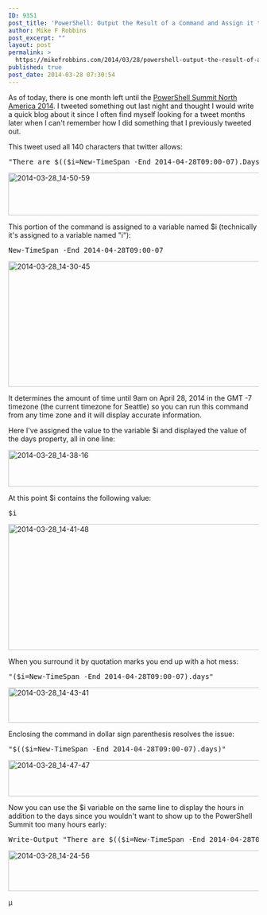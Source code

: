 ```yaml
---
ID: 9351
post_title: 'PowerShell: Output the Result of a Command and Assign it to a Variable in One Line'
author: Mike F Robbins
post_excerpt: ""
layout: post
permalink: >
  https://mikefrobbins.com/2014/03/28/powershell-output-the-result-of-a-command-and-assign-it-to-a-variable-in-one-line/
published: true
post_date: 2014-03-28 07:30:54
---
```

As of today, there is one month left until the <a href="http://powershell.org/wp/community-events/summit/powershell-summit-north-america/" target="_blank">PowerShell Summit North America 2014</a>. I tweeted something out last night and thought I would write a quick blog about it since I often find myself looking for a tweet months later when I can't remember how I did something that I previously tweeted out.

This tweet used all 140 characters that twitter allows:
<pre class="lang:ps decode:true">"There are $(($i=New-TimeSpan -End 2014-04-28T09:00-07).Days) days &amp; $($i.Hours) hours left until the #PowerShell Summit North America 2014"</pre>
<a href="http://mikefrobbins.com/wp-content/uploads/2014/03/2014-03-28_14-50-59.png"><img class="alignnone size-full wp-image-9358" alt="2014-03-28_14-50-59" src="http://mikefrobbins.com/wp-content/uploads/2014/03/2014-03-28_14-50-59.png" width="877" height="86" /></a>

This portion of the command is assigned to a variable named $i (technically it's assigned to a variable named "i"):
<pre class="lang:ps decode:true">New-TimeSpan -End 2014-04-28T09:00-07</pre>
<a href="http://mikefrobbins.com/wp-content/uploads/2014/03/2014-03-28_14-30-45.png"><img class="alignnone size-full wp-image-9353" alt="2014-03-28_14-30-45" src="http://mikefrobbins.com/wp-content/uploads/2014/03/2014-03-28_14-30-45.png" width="877" height="253" /></a>

It determines the amount of time until 9am on April 28, 2014 in the GMT -7 timezone (the current timezone for Seattle) so you can run this command from any time zone and it will display accurate information.

Here I've assigned the value to the variable $i and displayed the value of the days property, all in one line:

<a href="http://mikefrobbins.com/wp-content/uploads/2014/03/2014-03-28_14-38-16.png"><img class="alignnone size-full wp-image-9354" alt="2014-03-28_14-38-16" src="http://mikefrobbins.com/wp-content/uploads/2014/03/2014-03-28_14-38-16.png" width="877" height="74" /></a>

At this point $i contains the following value:
<pre class="lang:ps decode:true">$i</pre>
<a href="http://mikefrobbins.com/wp-content/uploads/2014/03/2014-03-28_14-41-48.png"><img class="alignnone size-full wp-image-9355" alt="2014-03-28_14-41-48" src="http://mikefrobbins.com/wp-content/uploads/2014/03/2014-03-28_14-41-48.png" width="877" height="254" /></a>

When you surround it by quotation marks you end up with a hot mess:
<pre class="lang:ps decode:true">"($i=New-TimeSpan -End 2014-04-28T09:00-07).days"</pre>
<a href="http://mikefrobbins.com/wp-content/uploads/2014/03/2014-03-28_14-43-41.png"><img class="alignnone size-full wp-image-9356" alt="2014-03-28_14-43-41" src="http://mikefrobbins.com/wp-content/uploads/2014/03/2014-03-28_14-43-41.png" width="877" height="71" /></a>

Enclosing the command in dollar sign parenthesis resolves the issue:
<pre class="lang:ps decode:true">"$(($i=New-TimeSpan -End 2014-04-28T09:00-07).days)"</pre>
<a href="http://mikefrobbins.com/wp-content/uploads/2014/03/2014-03-28_14-47-47.png"><img class="alignnone size-full wp-image-9357" alt="2014-03-28_14-47-47" src="http://mikefrobbins.com/wp-content/uploads/2014/03/2014-03-28_14-47-47.png" width="877" height="73" /></a>

Now you can use the $i variable on the same line to display the hours in addition to the days since you wouldn't want to show up to the PowerShell Summit too many hours early:
<pre class="lang:ps decode:true crayon-selected">Write-Output "There are $(($i=New-TimeSpan -End 2014-04-28T09:00-07).Days) days &amp; $($i.Hours) hours left until the #PowerShell Summit North America 2014"</pre>
<a href="http://mikefrobbins.com/wp-content/uploads/2014/03/2014-03-28_14-24-56.png"><img class="alignnone size-full wp-image-9352" alt="2014-03-28_14-24-56" src="http://mikefrobbins.com/wp-content/uploads/2014/03/2014-03-28_14-24-56.png" width="877" height="82" /></a>

µ